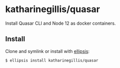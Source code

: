# katharinegillis/quasar
Install Quasar CLI and Node 12 as docker containers.

## Install
Clone and symlink or install with [ellipsis][ellipsis]:

```
$ ellipsis install katharinegillis/quasar
```

[ellipsis]: http://ellipsis.sh
